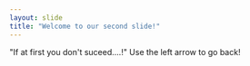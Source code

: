 ```yaml
---
layout: slide
title: "Welcome to our second slide!"
---
```

"If at first you don't suceed....!"
Use the left arrow to go back!
